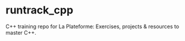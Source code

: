 # runtrack_cpp
C++ training repo for La Plateforme: Exercises, projects &amp; resources to master C++.
